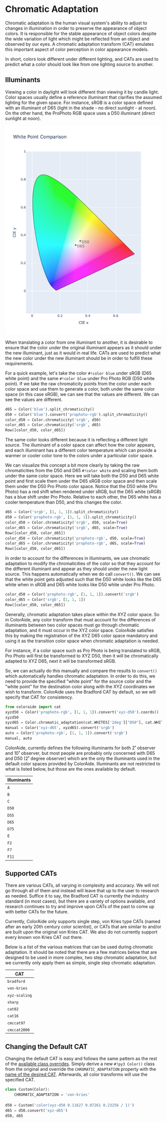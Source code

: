 # Chromatic Adaptation

Chromatic adaptation is the human visual system's ability to adjust to changes in illumination in order to preserve the
appearance of object colors. It is responsible for the stable appearance of object colors despite the wide variation of
light which might be reflected from an object and observed by our eyes. A chromatic adaptation transform (CAT) emulates
this important aspect of color perception in color appearance models.

In short, colors look different under different lighting, and CATs are used to predict what a color should look like
from one lighting source to another.

## Illuminants

Viewing a color in daylight will look different than viewing it by candle light. Color spaces usually define a reference
illuminant that clarifies the assumed lighting for the given space. For instance, sRGB is a color space defined with an
illuminant of D65 (light in the shade - no direct sunlight - at noon). On the other hand, the ProPhoto RGB space uses a
D50 illuminant (direct sunlight at noon).

![White Point Compare](images/whitepoint-compare.png)

When translating a color from one illuminant to another, it is desirable to ensure that the color under the original
illuminant appears as it should under the new illuminant, just as it would in real life. CATs are used to predict
what the new color under the new illuminant should be in order to fulfill these requirements.

For a quick example, let's take the color `#!color blue` under sRGB (D65 white point) and the same `#!color blue` under
Pro Photo RGB (D50 white point). If we take the raw chromaticity points from the color under each color space and use
them to generate a color, both under the same color space (in this case sRGB), we can see that the values are different.
We can see the values are different.

```py play
d65 = Color('blue').split_chromaticity()
d50 = Color('blue').convert('prophoto-rgb').split_chromaticity()
color_d50 = Color.chromaticity('srgb', d50)
color_d65 = Color.chromaticity('srgb', d65)
Row([color_d50, color_d65])
```

The same color looks different because it is reflecting a different light source. The illuminant of a color space can
affect how the color appears, and each illuminant has a different color temperature which can provide a warmer or cooler
color tone to the colors under a particular color space.

We can visualize this concept a bit more clearly by taking the raw chromaticities from the D50 and D65 `#!color white`
and scaling them both under the same color space. Here we will take both the D50 and D65 white point and first scale
them under the D65 sRGB color space and then scale them under the D50 Pro Photo color space. Notice that the D50 white
(Pro Photo) has a red shift when rendered under sRGB, but the D65 white (sRGB) has a blue shift under Pro Photo.
Relative to each other, the D65 white has a cooler temperature than D50, and this changes the color.

```py play
d65 = Color('srgb', [1, 1, 1]).split_chromaticity()
d50 = Color('prophoto-rgb', [1, 1, 1]).split_chromaticity()
color_d50 = Color.chromaticity('srgb', d50, scale=True)
color_d65 = Color.chromaticity('srgb', d65, scale=True)
Row([color_d50, color_d65])
color_d50 = Color.chromaticity('prophoto-rgb', d50, scale=True)
color_d65 = Color.chromaticity('prophoto-rgb', d65, scale=True)
Row([color_d50, color_d65])
```

In order to account for the differences in illuminants, we use chromatic adaptation to modify the chromaticities of the
color so that they account for the different illuminant and appear as they should under the new light source. This
happens automatically when we do call `convert()`. We can see that the white point gets adjusted such that the D50 white
looks like the D65 white when in sRGB and D65 white looks like D50 white under Pro Photo.

```py play
color_d50 = Color('prophoto-rgb', [1, 1, 1]).convert('srgb')
color_d65 = Color('srgb', [1, 1, 1])
Row([color_d50, color_d65])
```

Generally, chromatic adaptation takes place within the XYZ color space. So in ColorAide, any color transform that must
account for the differences of illuminants between two color spaces must go through chromatic adaptation, and it must
occur in the XYZ color space. ColorAide satisfies this by making the registration of the XYZ D65 color space mandatory
and using it as the transition color space when chromatic adaptation is needed.

For instance, if a color space such as Pro Photo is being translated to sRGB, Pro Photo will first be transformed to XYZ
D50, then it will be chromatically adapted to XYZ D65, next it will be transformed sRGB.

So, we can actually do this manually and compare the results to `convert()` which automatically handles chromatic
adaptation. In order to do this, we need to provide the specified "white point" for the source color and the "white
point" for the destination color along with the XYZ coordinates we wish to transform. ColorAide uses the Bradford CAT
by default, so we will specify that CAT for consistency.

```py play
from coloraide import cat
xyzd50 = Color('prophoto-rgb', [1, 1, 1]).convert('xyz-d50').coords()
xyzd50
xyzd65 = Color.chromatic_adaptation(cat.WHITES['2deg']["D50"], cat.WHITES['2deg']["D65"], xyzd50, method='bradford')
manual = Color('xyz-d65', xyzd65).convert('srgb')
auto = Color('prophoto-rgb', [1, 1, 1]).convert('srgb')
manual, auto
```

ColorAide, currently defines the following illuminants for both 2˚ observer and 10˚ observer, but most people are
probably only concerned with D65 and D50 (2˚ degree observer) which are the only the illuminants used in the default
color spaces provided by ColorAide. Illuminants are not restricted to what is listed below, but those are the ones
available by default.

Illuminants |
----------- |
`A`         |
`B`         |
`C`         |
`D50`       |
`D55`       |
`D65`       |
`D75`       |
`E`         |
`F2`        |
`F7`        |
`F11`       |

## Supported CATs

There are various CATs, all varying in complexity and accuracy. We will not go through all of them and instead will
leave that up to the user to research as needed. Suffice it to say, the Bradford CAT is currently the industry standard
(in most cases), but there are a variety of options available, and research continues to try and improve upon CATs of
the past to come up with better CATs for the future.

Currently, ColorAide only supports single step, von Kries type CATs (named after an early 20th century color scientist),
or CATs that are similar to and/or are built upon the original von Kries CAT. We also do not currently support every
known von Kries CAT out there.

Below is a list of the various matrices that can be used during chromatic adaptation. It should be noted that there are
a few matrices below that are designed to be used in more complex, two step chromatic adaptation, but we currently only
apply them as simple, single step chromatic adaptation.

CAT           |
------------- |
`bradford`    |
`von-kries`   |
`xyz-scaling` |
`sharp`       |
`cat02`       |
`cat16`       |
`cmccat97`    |
`cmccat2000`  |

## Changing the Default CAT

Changing the default CAT is easy and follows the same pattern as the rest of the
[available class overrides](./color.md#override-default-settings). Simply derive a new `#!py3 Color()` class from the
original and override the `CHROMATIC_ADAPTATION` property with the [name of the desired CAT](#supported-cats).
Afterwards, all color transforms will use the specified CAT.

```py play
class Custom(Color):
    CHROMATIC_ADAPTATION = 'von-kries'

d50 = Custom('color(xyz-d50 0.11627 0.07261 0.23256 / 1)')
d65 = d50.convert('xyz-d65')
d50, d65
```
